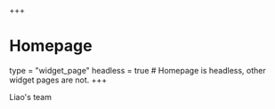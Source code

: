 +++
# Homepage
type = "widget_page"
headless = true  # Homepage is headless, other widget pages are not.
+++

Liao's team
